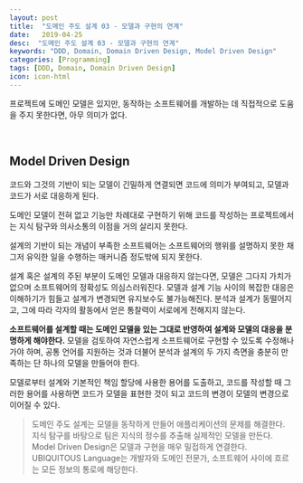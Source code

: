```yaml
---
layout: post
title:  "도메인 주도 설계 03 - 모델과 구현의 연계"
date:   2019-04-25
desc:  "도메인 주도 설계 03 - 모델과 구현의 연계"
keywords: "DDD, Domain, Domain Driven Design, Model Driven Design"
categories: [Programming]
tags: [DDD, Domain, Domain Driven Design]
icon: icon-html
---
```


프로젝트에 도메인 모델은 있지만, 동작하는 소프트웨어를 개발하는 데 직접적으로 도움을 주지 못한다면, 아무 의미가 없다.

<br>

## Model Driven Design

코드와 그것의 기반이 되는 모델이 긴밀하게 연결되면 코드에 의미가 부여되고, 모델과 코드가 서로 대응하게 된다.

도메인 모델이 전혀 없고 기능만 차례대로 구현하기 위해 코드를 작성하는 프로젝트에서는 지식 탐구와 의사소통의 이점을 거의 살리지 못한다.

설계의 기반이 되는 개념이 부족한 소프트웨어는 소프트웨어의 행위를 설명하지 못한 채 그저 유익한 일을 수행하는 매커니즘 정도밖에 되지 못한다.

설계 혹은 설계의 주된 부분이 도메인 모델과 대응하지 않는다면, 모델은 그다지 가치가 없으며 소프트웨어의 정확성도 의심스러워진다. 모델과 설계 기능 사이의 복잡한 대응은 이해하기가 힘들고 설계가 변경되면 유지보수도 불가능해진다. 분석과 설계가 동떨어지고, 그에 따라 각자의 활동에서 얻은 통찰력이 서로에게 전해지지 않는다.

**소프트웨어를 설계할 때는 도메인 모델을 있는 그대로 반영하여 설계와 모델의 대응을 분명하게 해야한다.** 모델을 검토하여 자연스럽게 소프트웨어로 구현할 수 있도록 수정해나가야 하며, 공통 언어를 지원하는 것과 더불어 분석과 설계의 두 가지 측면을 충분히 만족하는 단 하나의 모델을 만들어야 한다.

모델로부터 설계와 기본적인 책임 할당에 사용한 용어를 도출하고, 코드를 작성할 때 그러한 용어를 사용하면 코드가 모델을 표현한 것이 되고 코드의 변경이 모델의 변경으로 이어질 수 있다.

> 도메인 주도 설계는 모델을 동작하게 만들어 애플리케이션의 문제를 해결한다. 지식 탐구를 바탕으로 팀은 지식의 정수를 추출해 실제적인 모델을 만든다. Model Driven Design은 모델과 구현을 매우 밀접하게 연결한다. UBIQUITOUS Language는 개발자와 도메인 전문가, 소프트웨어 사이에 흐르는 모든 정보의 통로에 해당한다.